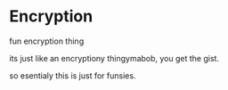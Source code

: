 # Encryption
fun encryption thing

its just like an encryptiony thingymabob, you get the gist.

so esentialy this is just for funsies.

